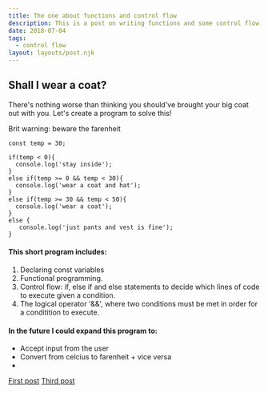 ```yaml
---
title: The one about functions and control flow
description: This is a post on writing functions and some control flow in JavaScript.
date: 2018-07-04
tags:
  - control flow
layout: layouts/post.njk
---
```



## Shall I wear a coat?
There's nothing worse than thinking you should've brought your big coat out with you. Let's create a program to solve this!

Brit warning: beware the farenheit

```
const temp = 30;

if(temp < 0){
  console.log('stay inside');
}
else if(temp >= 0 && temp < 30){
  console.log('wear a coat and hat');
}
else if(temp >= 30 && temp < 50){
  console.log('wear a coat');
}
else {
   console.log('just pants and vest is fine');
}
```

#### This short program includes:
1. Declaring const variables
1. Functional programming.
1. Control flow: if, else if and else statements to decide which lines of code to execute given a condition.
1. The logical operator '&&', where two conditions must be met in order for a conditition to execute.

#### In the future I could expand this program to:
+ Accept input from the user
+ Convert from celcius to farenheit + vice versa
+ 

<a href="{{ '/posts/firstpost/' | url }}">First post</a>
<a href="{{ '/posts/thirdpost/' | url }}">Third post</a>

